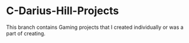 # C-Darius-Hill-Projects
This branch contains Gaming projects that I created individually or was a part of creating.
